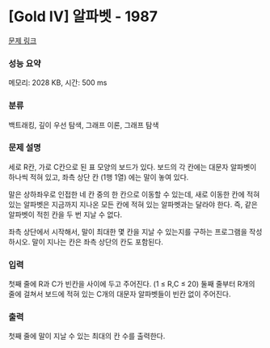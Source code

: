 # [Gold IV] 알파벳 - 1987 

[문제 링크](https://www.acmicpc.net/problem/1987) 

### 성능 요약

메모리: 2028 KB, 시간: 500 ms

### 분류

백트래킹, 깊이 우선 탐색, 그래프 이론, 그래프 탐색

### 문제 설명

<p>세로 R칸, 가로 C칸으로 된 표 모양의 보드가 있다. 보드의 각 칸에는 대문자 알파벳이 하나씩 적혀 있고, 좌측 상단 칸 (1행 1열) 에는 말이 놓여 있다.</p>

<p>말은 상하좌우로 인접한 네 칸 중의 한 칸으로 이동할 수 있는데, 새로 이동한 칸에 적혀 있는 알파벳은 지금까지 지나온 모든 칸에 적혀 있는 알파벳과는 달라야 한다. 즉, 같은 알파벳이 적힌 칸을 두 번 지날 수 없다.</p>

<p>좌측 상단에서 시작해서, 말이 최대한 몇 칸을 지날 수 있는지를 구하는 프로그램을 작성하시오. 말이 지나는 칸은 좌측 상단의 칸도 포함된다.</p>

### 입력 

 <p>첫째 줄에 R과 C가 빈칸을 사이에 두고 주어진다. (1 ≤ R,C ≤ 20) 둘째 줄부터 R개의 줄에 걸쳐서 보드에 적혀 있는 C개의 대문자 알파벳들이 빈칸 없이 주어진다.</p>

### 출력 

 <p>첫째 줄에 말이 지날 수 있는 최대의 칸 수를 출력한다.</p>

